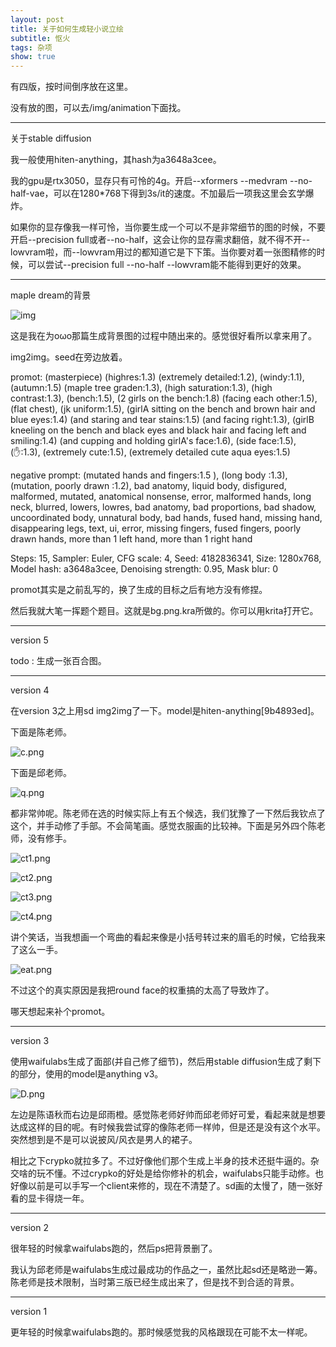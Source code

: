 ```yaml
---
layout: post
title: 关于如何生成轻小说立绘
subtitle: 怄火
tags: 杂项
show: true
---
```


有四版，按时间倒序放在这里。

没有放的图，可以去/img/animation下面找。

-----

关于stable diffusion

我一般使用hiten-anything，其hash为a3648a3cee。

我的gpu是rtx3050，显存只有可怜的4g。开启--xformers --medvram --no-half-vae，可以在1280*768下得到3s/it的速度。不加最后一项我这里会玄学爆炸。

如果你的显存像我一样可怜，当你要生成一个可以不是非常细节的图的时候，不要开启--precision full或者--no-half，这会让你的显存需求翻倍，就不得不开--lowvram啦，而--lowvram用过的都知道它是下下策。当你要对着一张图精修的时候，可以尝试--precision full --no-half --lowvram能不能得到更好的效果。

-----

maple dream的背景

![img](/img/2023-02-24-maple-dream/bg.png)

这是我在为oωo那篇生成背景图的过程中随出来的。感觉很好看所以拿来用了。

img2img。seed在旁边放着。

promot: (masterpiece) (highres:1.3) (extremely detailed:1.2), (windy:1.1), (autumn:1.5) (maple tree graden:1.3), (high saturation:1.3), (high contrast:1.3), (bench:1.5), (2 girls on the bench:1.8) (facing each other:1.5), (flat chest), (jk uniform:1.5), (girlA sitting on the bench and brown hair and blue eyes:1.4) (and staring and tear stains:1.5) (and facing right:1.3), (girlB kneeling on the bench and black eyes and black hair and facing left and smiling:1.4) (and cupping and holding girlA's face:1.6), (side face:1.5), (✋:1.3), (extremely cute:1.5), (extremely detailed cute aqua eyes:1.5)

negative prompt: (mutated hands and fingers:1.5 ), (long body :1.3), (mutation, poorly drawn :1.2), bad anatomy, liquid body, disfigured, malformed, mutated, anatomical nonsense, error, malformed hands, long neck, blurred, lowers, lowres, bad anatomy, bad proportions, bad shadow, uncoordinated body, unnatural body, bad hands, fused hand, missing hand, disappearing legs, text, ui, error, missing fingers, fused fingers, poorly drawn hands, more than 1 left hand, more than 1 right hand

Steps: 15, Sampler: Euler, CFG scale: 4, Seed: 4182836341, Size: 1280x768, Model hash: a3648a3cee, Denoising strength: 0.95, Mask blur: 0

promot其实是之前乱写的，换了生成的目标之后有地方没有修捏。

然后我就大笔一挥题个题目。这就是bg.png.kra所做的。你可以用krita打开它。

-----

version 5

todo : 生成一张百合图。



-----

version 4

在version 3之上用sd img2img了一下。model是hiten-anything[9b4893ed]。

下面是陈老师。

![c.png](/img/animation/ver4/c.png)

下面是邱老师。

![q.png](/img/animation/ver4/q.png)

都非常帅呢。陈老师在选的时候实际上有五个候选，我们犹豫了一下然后我钦点了这个，并手动修了手部。不会简笔画。感觉衣服画的比较神。下面是另外四个陈老师，没有修手。

![ct1.png](/img/animation/ver4/ct1.png)

![ct2.png](/img/animation/ver4/ct2.png)

![ct3.png](/img/animation/ver4/ct3.png)

![ct4.png](/img/animation/ver4/ct4.png)

讲个笑话，当我想画一个弯曲的看起来像是小括号转过来的眉毛的时候，它给我来了这么一手。

![eat.png](/img/animation/ver4/eat.png)

不过这个的真实原因是我把round face的权重搞的太高了导致炸了。

哪天想起来补个promot。

-----

version 3

使用waifulabs生成了面部(并自己修了细节)，然后用stable diffusion生成了剩下的部分，使用的model是anything v3。

![D.png](/img/animation/ver3/D.png)

左边是陈语秋而右边是邱雨橙。感觉陈老师好帅而邱老师好可爱，看起来就是想要达成这样的目的呢。有时候我尝试穿的像陈老师一样帅，但是还是没有这个水平。突然想到是不是可以说披风/风衣是男人的裙子。

相比之下crypko就拉多了。不过好像他们那个生成上半身的技术还挺牛逼的。杂交啥的玩不懂。不过crypko的好处是给你修补的机会，waifulabs只能手动修。也好像以前是可以手写一个client来修的，现在不清楚了。sd画的太慢了，随一张好看的显卡得烧一年。

-----

version 2

很年轻的时候拿waifulabs跑的，然后ps把背景删了。

我认为邱老师是waifulabs生成过最成功的作品之一，虽然比起sd还是略逊一筹。陈老师是技术限制，当时第三版已经生成出来了，但是找不到合适的背景。

-----

version 1

更年轻的时候拿waifulabs跑的。那时候感觉我的风格跟现在可能不太一样呢。